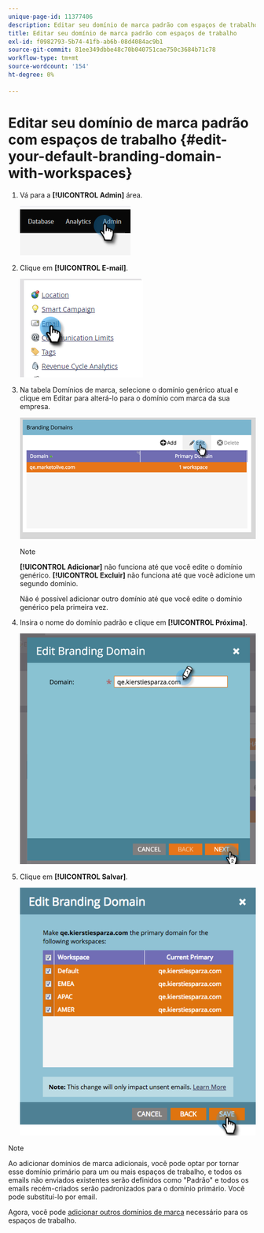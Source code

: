 ```yaml
---
unique-page-id: 11377406
description: Editar seu domínio de marca padrão com espaços de trabalho - Documentação do Marketo - Documentação do produto
title: Editar seu domínio de marca padrão com espaços de trabalho
exl-id: f0982793-5b74-41fb-ab6b-08d4084ac9b1
source-git-commit: 81ee349dbbe48c70b040751cae750c3684b71c78
workflow-type: tm+mt
source-wordcount: '154'
ht-degree: 0%

---
```


# Editar seu domínio de marca padrão com espaços de trabalho {#edit-your-default-branding-domain-with-workspaces}

1. Vá para a **[!UICONTROL Admin]** área.

   ![](assets/edit-your-default-branding-domain-with-workspaces-1.png)

1. Clique em **[!UICONTROL E-mail]**.

   ![](assets/edit-your-default-branding-domain-with-workspaces-2.png)

1. Na tabela Domínios de marca, selecione o domínio genérico atual e clique em Editar para alterá-lo para o domínio com marca da sua empresa.

   ![](assets/edit-your-default-branding-domain-with-workspaces-3.png)

   >[!NOTE]
   >
   >**[!UICONTROL Adicionar]** não funciona até que você edite o domínio genérico. **[!UICONTROL Excluir]** não funciona até que você adicione um segundo domínio.
   >
   >Não é possível adicionar outro domínio até que você edite o domínio genérico pela primeira vez.

1. Insira o nome do domínio padrão e clique em **[!UICONTROL Próxima]**.

   ![](assets/edit-your-default-branding-domain-with-workspaces-4.png)

1. Clique em **[!UICONTROL Salvar]**.

   ![](assets/edit-your-default-branding-domain-with-workspaces-5.png)

>[!NOTE]
>
>Ao adicionar domínios de marca adicionais, você pode optar por tornar esse domínio primário para um ou mais espaços de trabalho, e todos os emails não enviados existentes serão definidos como &quot;Padrão&quot; e todos os emails recém-criados serão padronizados para o domínio primário. Você pode substituí-lo por email.

Agora, você pode [adicionar outros domínios de marca](/help/marketo/product-docs/administration/email-setup/add-multiple-branding-domains/add-an-additional-branding-domain-with-workspaces.md) necessário para os espaços de trabalho.
